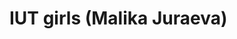 # IUT girls                                                                                             (Malika Juraeva)
